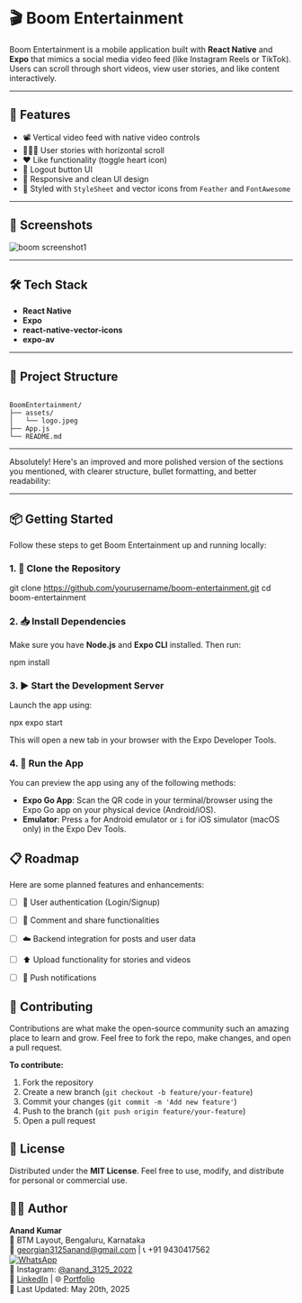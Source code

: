 


# 🎬 Boom Entertainment

Boom Entertainment is a mobile application built with **React Native** and **Expo** that mimics a social media video feed (like Instagram Reels or TikTok). Users can scroll through short videos, view user stories, and like content interactively.

---

## 🚀 Features

- 📽️ Vertical video feed with native video controls  
- 🧑‍🤝‍🧑 User stories with horizontal scroll  
- ❤️ Like functionality (toggle heart icon)
- 🔐 Logout button UI
- 🧾 Responsive and clean UI design
- 🎨 Styled with `StyleSheet` and vector icons from `Feather` and `FontAwesome`

---

## 📸 Screenshots

<!-- Add screenshots here if available -->
<p align="center">

![boom screenshot1](https://github.com/user-attachments/assets/883d9d85-2d7d-43b0-9e87-1b1866143f15)


</p>

---

## 🛠️ Tech Stack

- **React Native**
- **Expo**
- **react-native-vector-icons**
- **expo-av**

---

## 📂 Project Structure

```

BoomEntertainment/
├── assets/
│   └── logo.jpeg
├── App.js
└── README.md

````

---

Absolutely! Here's an improved and more polished version of the sections you mentioned, with clearer structure, bullet formatting, and better readability:

---


## 📦 Getting Started

Follow these steps to get Boom Entertainment up and running locally:

### 1. 🚀 Clone the Repository


git clone https://github.com/yourusername/boom-entertainment.git
cd boom-entertainment


### 2. 📥 Install Dependencies

Make sure you have **Node.js** and **Expo CLI** installed. Then run:

npm install


### 3. ▶️ Start the Development Server

Launch the app using:

npx expo start


This will open a new tab in your browser with the Expo Developer Tools.

### 4. 📱 Run the App

You can preview the app using any of the following methods:

* **Expo Go App**: Scan the QR code in your terminal/browser using the Expo Go app on your physical device (Android/iOS).
* **Emulator**: Press `a` for Android emulator or `i` for iOS simulator (macOS only) in the Expo Dev Tools.



## 📋 Roadmap

Here are some planned features and enhancements:

* [ ] 🔐 User authentication (Login/Signup)
* [ ] 💬 Comment and share functionalities
* [ ] ☁️ Backend integration for posts and user data
* [ ] ⬆️ Upload functionality for stories and videos
* [ ] 🔔 Push notifications



## 🤝 Contributing

Contributions are what make the open-source community such an amazing place to learn and grow.
Feel free to fork the repo, make changes, and open a pull request.

**To contribute:**

1. Fork the repository
2. Create a new branch (`git checkout -b feature/your-feature`)
3. Commit your changes (`git commit -m 'Add new feature'`)
4. Push to the branch (`git push origin feature/your-feature`)
5. Open a pull request



## 🔐 License

Distributed under the **MIT License**.
Feel free to use, modify, and distribute for personal or commercial use.







## 🙋‍♂️ Author

**Anand Kumar**  
📍 BTM Layout, Bengaluru, Karnataka  
📧 [georgian3125anand@gmail.com](mailto:georgian3125anand@gmail.com) | 📞 +91 9430417562  
[![WhatsApp](https://img.shields.io/badge/WhatsApp-25D366?logo=whatsapp&logoColor=white&style=flat-square)](https://wa.me/919430417562)  
📸 Instagram: [@anand_3125_2022](https://www.instagram.com/anand_3125_2022)  
🔗 [LinkedIn](https://www.linkedin.com/in/georgian3125anand/) | 🌐 [Portfolio](#)  
📅 Last Updated: May 20th, 2025







